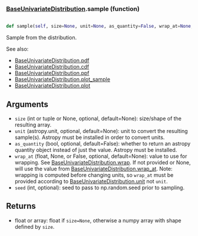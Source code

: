 ### [BaseUnivariateDistribution](BaseUnivariateDistribution.md).sample (function)


```py

def sample(self, size=None, unit=None, as_quantity=False, wrap_at=None, seed=None)

```



Sample from the distribution.

See also:
* [BaseUnivariateDistribution.pdf](BaseUnivariateDistribution.pdf.md)
* [BaseUnivariateDistribution.cdf](BaseUnivariateDistribution.cdf.md)
* [BaseUnivariateDistribution.ppf](BaseUnivariateDistribution.ppf.md)
* [BaseUnivariateDistribution.plot_sample](BaseUnivariateDistribution.plot_sample.md)
* [BaseUnivariateDistribution.plot](BaseUnivariateDistribution.plot.md)

Arguments
-----------
* `size` (int or tuple or None, optional, default=None): size/shape of the
    resulting array.
* `unit` (astropy.unit, optional, default=None): unit to convert the
    resulting sample(s).  Astropy must be installed in order to convert
    units.
* `as_quantity` (bool, optional, default=False): whether to return an
    astropy quantity object instead of just the value.  Astropy must
    be installed.
* `wrap_at` (float, None, or False, optional, default=None): value to
    use for wrapping.  See [BaseUnivariateDistribution.wrap](BaseUnivariateDistribution.wrap.md).  If not provided or None,
    will use the value from [BaseUnivariateDistribution.wrap_at](BaseUnivariateDistribution.wrap_at.md).  Note: wrapping is
    computed before changing units, so `wrap_at` must be provided
    according to [BaseUnivariateDistribution.unit](BaseUnivariateDistribution.unit.md) not `unit`.
* `seed` (int, optional): seed to pass to np.random.seed
    prior to sampling.

Returns
---------
* float or array: float if `size=None`, otherwise a numpy array with
    shape defined by `size`.

